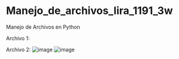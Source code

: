 # Manejo_de_archivos_lira_1191_3w
Manejo de Archivos en Python

Archivo 1:



Archivo 2:
![image](https://github.com/user-attachments/assets/b48345ac-bb94-486c-a20e-26d337aa9058)
![image](https://github.com/user-attachments/assets/eae6a6cc-f6d2-40a4-b58e-8310e04fd088)

